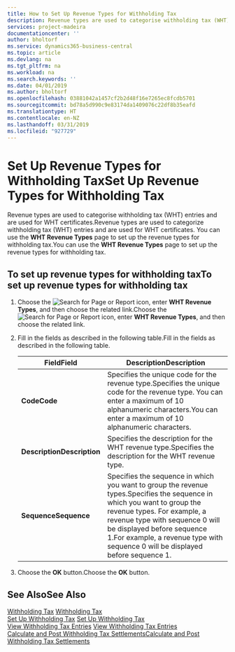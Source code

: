 ```yaml
---
title: How to Set Up Revenue Types for Withholding Tax
description: Revenue types are used to categorise withholding tax (WHT) entries and are used for WHT certificates.
services: project-madeira
documentationcenter: ''
author: bholtorf
ms.service: dynamics365-business-central
ms.topic: article
ms.devlang: na
ms.tgt_pltfrm: na
ms.workload: na
ms.search.keywords: ''
ms.date: 04/01/2019
ms.author: bholtorf
ms.openlocfilehash: 03881042a1457cf2b2d48f16e7265ec8fcdb5701
ms.sourcegitcommit: bd78a5d990c9e83174da1409076c22df8b35eafd
ms.translationtype: HT
ms.contentlocale: en-NZ
ms.lasthandoff: 03/31/2019
ms.locfileid: "927729"
---
```

# <a name="set-up-revenue-types-for-withholding-tax"></a><span data-ttu-id="9bc80-103">Set Up Revenue Types for Withholding Tax</span><span class="sxs-lookup"><span data-stu-id="9bc80-103">Set Up Revenue Types for Withholding Tax</span></span>
<span data-ttu-id="9bc80-104">Revenue types are used to categorise withholding tax (WHT) entries and are used for WHT certificates.</span><span class="sxs-lookup"><span data-stu-id="9bc80-104">Revenue types are used to categorize withholding tax (WHT) entries and are used for WHT certificates.</span></span> <span data-ttu-id="9bc80-105">You can use the **WHT Revenue Types** page to set up the revenue types for withholding tax.</span><span class="sxs-lookup"><span data-stu-id="9bc80-105">You can use the **WHT Revenue Types** page to set up the revenue types for withholding tax.</span></span>  

## <a name="to-set-up-revenue-types-for-withholding-tax"></a><span data-ttu-id="9bc80-106">To set up revenue types for withholding tax</span><span class="sxs-lookup"><span data-stu-id="9bc80-106">To set up revenue types for withholding tax</span></span>  
1. <span data-ttu-id="9bc80-107">Choose the ![Search for Page or Report](../../media/ui-search/search_small.png "Search for Page or Report icon") icon, enter **WHT Revenue Types**, and then choose the related link.</span><span class="sxs-lookup"><span data-stu-id="9bc80-107">Choose the ![Search for Page or Report](../../media/ui-search/search_small.png "Search for Page or Report icon") icon, enter **WHT Revenue Types**, and then choose the related link.</span></span>  
2. <span data-ttu-id="9bc80-108">Fill in the fields as described in the following table.</span><span class="sxs-lookup"><span data-stu-id="9bc80-108">Fill in the fields as described in the following table.</span></span>  

    |<span data-ttu-id="9bc80-109">Field</span><span class="sxs-lookup"><span data-stu-id="9bc80-109">Field</span></span>|<span data-ttu-id="9bc80-110">Description</span><span class="sxs-lookup"><span data-stu-id="9bc80-110">Description</span></span>|  
    |---------------------------------|---------------------------------------|  
    |<span data-ttu-id="9bc80-111">**Code**</span><span class="sxs-lookup"><span data-stu-id="9bc80-111">**Code**</span></span>|<span data-ttu-id="9bc80-112">Specifies the unique code for the revenue type.</span><span class="sxs-lookup"><span data-stu-id="9bc80-112">Specifies the unique code for the revenue type.</span></span> <span data-ttu-id="9bc80-113">You can enter a maximum of 10 alphanumeric characters.</span><span class="sxs-lookup"><span data-stu-id="9bc80-113">You can enter a maximum of 10 alphanumeric characters.</span></span>|  
    |<span data-ttu-id="9bc80-114">**Description**</span><span class="sxs-lookup"><span data-stu-id="9bc80-114">**Description**</span></span>|<span data-ttu-id="9bc80-115">Specifies the description for the WHT revenue type.</span><span class="sxs-lookup"><span data-stu-id="9bc80-115">Specifies the description for the WHT revenue type.</span></span>|  
    |<span data-ttu-id="9bc80-116">**Sequence**</span><span class="sxs-lookup"><span data-stu-id="9bc80-116">**Sequence**</span></span>|<span data-ttu-id="9bc80-117">Specifies the sequence in which you want to group the revenue types.</span><span class="sxs-lookup"><span data-stu-id="9bc80-117">Specifies the sequence in which you want to group the revenue types.</span></span> <span data-ttu-id="9bc80-118">For example, a revenue type with sequence 0 will be displayed before sequence 1.</span><span class="sxs-lookup"><span data-stu-id="9bc80-118">For example, a revenue type with sequence 0 will be displayed before sequence 1.</span></span>|  

3. <span data-ttu-id="9bc80-119">Choose the **OK** button.</span><span class="sxs-lookup"><span data-stu-id="9bc80-119">Choose the **OK** button.</span></span>  

## <a name="see-also"></a><span data-ttu-id="9bc80-120">See Also</span><span class="sxs-lookup"><span data-stu-id="9bc80-120">See Also</span></span>  
<span data-ttu-id="9bc80-121">[Withholding Tax](withholding-tax.md) </span><span class="sxs-lookup"><span data-stu-id="9bc80-121">[Withholding Tax](withholding-tax.md) </span></span>  
<span data-ttu-id="9bc80-122">[Set Up Withholding Tax](how-to-set-up-withholding-tax.md) </span><span class="sxs-lookup"><span data-stu-id="9bc80-122">[Set Up Withholding Tax](how-to-set-up-withholding-tax.md) </span></span>  
<span data-ttu-id="9bc80-123">[View Withholding Tax Entries](how-to-view-withholding-tax-entries.md) </span><span class="sxs-lookup"><span data-stu-id="9bc80-123">[View Withholding Tax Entries](how-to-view-withholding-tax-entries.md) </span></span>  
[<span data-ttu-id="9bc80-124">Calculate and Post Withholding Tax Settlements</span><span class="sxs-lookup"><span data-stu-id="9bc80-124">Calculate and Post Withholding Tax Settlements</span></span>](how-to-calculate-and-post-withholding-tax-settlements.md)
